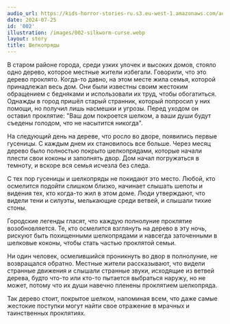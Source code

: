 ```yaml
---
audio_url: https://kids-horror-stories-ru.s3.eu-west-1.amazonaws.com/audio/002-silkworm-curse.mp3
date: 2024-07-25
id: '002'
illustration: /images/002-silkworm-curse.webp
layout: story
title: Шелкопряды
---
```


В старом районе города, среди узких улочек и высоких домов, стояло одно дерево, которое местные жители избегали. Говорили, что это дерево проклято. Когда-то давно, на этом месте жила семья, которой принадлежал весь дом. Они были известны своим жестоким обращением с бедняками и использовали их труд, чтобы обогатиться. Однажды в город пришёл старый странник, который попросил у них помощи, но получил лишь насмешки и угрозы. Перед уходом он оставил проклятие: "Ваш дом покроется шелком, а ваши души будут съедены голодом, что не насытится никогда".

На следующий день на дереве, что росло во дворе, появились первые гусеницы. С каждым днем их становилось все больше. Через месяц дерево было полностью покрыто шелкопрядами, которые начали плести свои коконы и заполнять двор. Дом начал погружаться в темноту, и вскоре вся семья исчезла без следа.

С тех пор гусеницы и шелкопряды не покидают это место. Любой, кто осмелится подойти слишком близко, начинает слышать шепоты и видения тех, кто когда-то жил в этом доме. Люди утверждают, что видели тени и силуэты, мелькающие среди ветвей, и слышали тихие стоны.

Городские легенды гласят, что каждую полнолуние проклятие возобновляется. Те, кто осмелится взглянуть на дерево в эту ночь, рискуют быть похищенными шелкопрядами и навсегда заточенными в шелковые коконы, чтобы стать частью проклятой семьи.

Ни один человек, осмелившийся проникнуть во двор в полнолуние, не возвращался обратно. Местные жители рассказывают, что видели странные движения и слышали странные звуки, исходящие из ветвей дерева, будто что-то или кто-то пытается выбраться наружу, но не может, потому что их души навечно пленены проклятием шелкопряда.

Так дерево стоит, покрытое шелком, напоминая всем, что даже самые жестокие поступки могут найти свое отражение в мрачных и таинственных проклятиях.